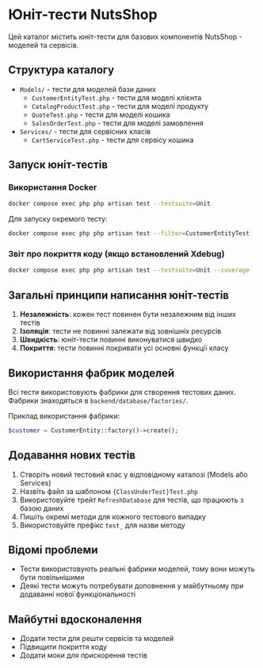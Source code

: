 # Юніт-тести NutsShop

Цей каталог містить юніт-тести для базових компонентів NutsShop - моделей та сервісів.

## Структура каталогу

- `Models/` - тести для моделей бази даних
  - `CustomerEntityTest.php` - тести для моделі клієнта
  - `CatalogProductTest.php` - тести для моделі продукту
  - `QuoteTest.php` - тести для моделі кошика
  - `SalesOrderTest.php` - тести для моделі замовлення
- `Services/` - тести для сервісних класів
  - `CartServiceTest.php` - тести для сервісу кошика

## Запуск юніт-тестів

### Використання Docker

```bash
docker compose exec php php artisan test --testsuite=Unit
```

Для запуску окремого тесту:

```bash
docker compose exec php php artisan test --filter=CustomerEntityTest
```

### Звіт про покриття коду (якщо встановлений Xdebug)

```bash
docker compose exec php php artisan test --testsuite=Unit --coverage
```

## Загальні принципи написання юніт-тестів

1. **Незалежність**: кожен тест повинен бути незалежним від інших тестів
2. **Ізоляція**: тести не повинні залежати від зовнішніх ресурсів
3. **Швидкість**: юніт-тести повинні виконуватися швидко
4. **Покриття**: тести повинні покривати усі основні функції класу

## Використання фабрик моделей

Всі тести використовують фабрики для створення тестових даних. Фабрики знаходяться в `backend/database/factories/`.

Приклад використання фабрики:

```php
$customer = CustomerEntity::factory()->create();
```

## Додавання нових тестів

1. Створіть новий тестовий клас у відповідному каталозі (Models або Services)
2. Назвіть файл за шаблоном `{ClassUnderTest}Test.php`
3. Використовуйте трейт `RefreshDatabase` для тестів, що працюють з базою даних
4. Пишіть окремі методи для кожного тестового випадку
5. Використовуйте префікс `test_` для назви методу

## Відомі проблеми

- Тести використовують реальні фабрики моделей, тому вони можуть бути повільнішими
- Деякі тести можуть потребувати доповнення у майбутньому при додаванні нової функціональності

## Майбутні вдосконалення

- Додати тести для решти сервісів та моделей
- Підвищити покриття коду
- Додати моки для прискорення тестів 